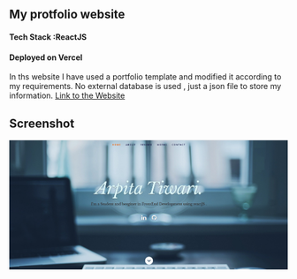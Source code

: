 ## My protfolio website
#### Tech Stack :ReactJS
#### Deployed on Vercel

In ths website I have used a portfolio template and modified it according to my requirements.
No external database is used , just a json file to store my information.
[Link to the Website](https://arpita-tiwari-1hkuon2bh.vercel.app/)

## Screenshot  
<img src="https://github.com/Arpita309/portfolio/blob/master/public/images/portfolio/portfolio.png">
